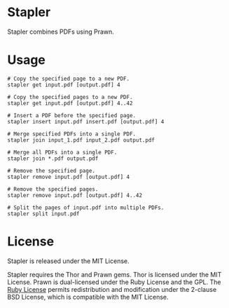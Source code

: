Stapler
=======

Stapler combines PDFs using Prawn.

Usage
=====

    # Copy the specified page to a new PDF.
    stapler get input.pdf [output.pdf] 4
    
    # Copy the specified pages to a new PDF.
    stapler get input.pdf [output.pdf] 4..42

    # Insert a PDF before the specified page.
    stapler insert input.pdf insert.pdf [output.pdf] 4

    # Merge specified PDFs into a single PDF. 
    stapler join input_1.pdf input_2.pdf output.pdf

    # Merge all PDFs into a single PDF.
    stapler join *.pdf output.pdf

    # Remove the specified page.
    stapler remove input.pdf [output.pdf] 4
    
    # Remove the specified pages.
    stapler remove input.pdf [output.pdf] 4..42

    # Split the pages of input.pdf into multiple PDFs.
    stapler split input.pdf
    
License
=======

Stapler is released under the MIT License.

Stapler requires the Thor and Prawn gems. Thor is licensed under the MIT License. Prawn is dual-licensed under the Ruby License and the GPL. The [Ruby License](http://www.ruby-lang.org/en/about/license.txt) permits redistribution and modification under the 2-clause BSD License, which is compatible with the MIT License.